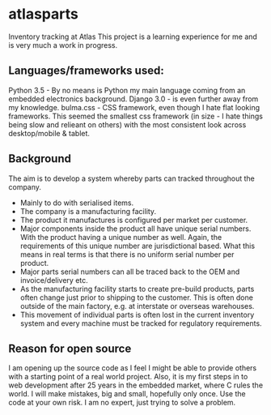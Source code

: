 # atlasparts
Inventory tracking at Atlas
This project is a learning experience for me and is very much a work in progress.

## Languages/frameworks used:
Python 3.5 - By no means is Python my main language coming from an embedded electronics background.
Django 3.0 - is even further away from my knowledge.
bulma.css - CSS framework, even though I hate flat looking frameworks. This seemed the smallest css framework (in size - I hate things being slow and relieant on others) with the most consistent look across desktop/mobile & tablet.

## Background
The aim is to develop a system whereby parts can tracked throughout the company.
- Mainly to do with serialised items.
- The company is a manufacturing facility.
- The product it manufactures is configured per market per customer.
- Major components inside the product all have unique serial numbers. With the product having a unique number as well. Again, the requirements of this unique number are jurisdictional based. What this means in real terms is that there is no uniform serial number per product.
- Major parts serial numbers can all be traced back to the OEM and invoice/delivery etc.
- As the manufacturing facility starts to create pre-build products, parts often change just prior to shipping to the customer. This is often done outside of the main factory, e.g. at interstate or overseas warehouses.
- This movement of individual parts is often lost in the current inventory system and every machine must be tracked for regulatory requirements.

## Reason for open source
I am opening up the source code as I feel I might be able to provide others with a starting point of a real world project. 
Also, it is my first steps in to web development after 25 years in the embedded market, where C rules the world.
I will make mistakes, big and small, hopefully only once.
Use the code at your own risk. I am no expert, just trying to solve a problem.
